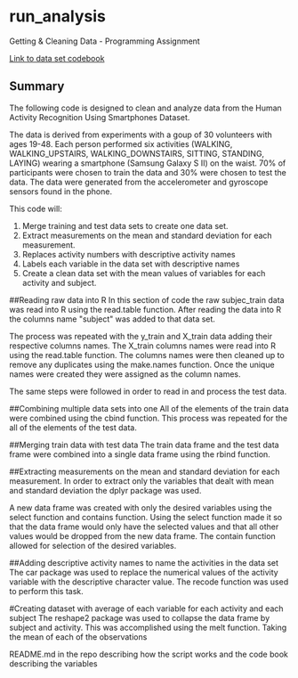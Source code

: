 # run_analysis
Getting &amp; Cleaning Data - Programming Assignment

[Link to data set codebook](https://github.com/learninganalyticsdata/run_analysis/blob/master/Codebook_tidy_data.md)

## Summary
The following code is designed to clean and analyze data 
from the Human Activity Recognition Using Smartphones Dataset.

The data is derived from experiments with a goup of 30 volunteers with ages 19-48. Each person performed six activities (WALKING, WALKING_UPSTAIRS, WALKING_DOWNSTAIRS, SITTING, STANDING, LAYING) wearing a smartphone (Samsung Galaxy S II) on the waist. 70% of participants were chosen to train the data and 30% were chosen to test the data. The data were generated from the accelerometer and gyroscope sensors found in the phone.

This code will: 
1. Merge training and test data sets to create one data set.
2. Extract measurements on the mean and standard deviation for each measurement.
3. Replaces activity numbers with descriptive activity names
4. Labels each variable in the data set with descriptive names
5. Create a clean data set with the mean values of variables for each activity and subject.

##Reading raw data into R
In this section of code the raw subjec_train data was read into R using the read.table function. After reading the data into R the columns name "subject" was added to that data set.

The process was repeated with the y_train and X_train data adding their respective columns names. The X_train columns names were read into R using the read.table function. The columns names were then cleaned up to remove any duplicates using the make.names function. Once the unique names were created they were assigned as the column names.

The same steps were followed in order to read in and process the test data.

##Combining multiple data sets into one
All of the elements of the train data were combined using the cbind function. This process was repeated for the all of the elements of the test data.

##Merging train data with test data
The train data frame and the test data frame were combined into a single data frame using the rbind function.

##Extracting measurements on the mean and standard deviation for each measurement.
In order to extract only the variables that dealt with mean and standard deviation the dplyr package was used.

A new data frame was created with only the desired variables using the select function and contains function. Using the select function made it so that the data frame would only have the selected values and that all other values would be dropped from the new data frame. The contain function allowed for selection of the desired variables. 

##Adding descriptive activity names to name the activities in the data set
The car package was used to replace the numerical values of the activity variable with the descriptive character value. The recode function was used to perform this task. 

#Creating dataset with average of each variable for each activity and each subject
The reshape2 package was used to collapse the data frame by subject and activity. This was accomplished using the melt function. Taking the mean of each of the observations 

 



README.md in the repo describing how the script works and the code book describing the variables
